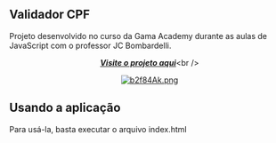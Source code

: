 ## Validador CPF 
Projeto desenvolvido no curso da Gama Academy durante as aulas de JavaScript com o professor JC Bombardelli. <br/>

<div align="center"> 

[***Visite o projeto aqui***](https://validador-cpf.vercel.app/?)<br />

[![b2f84Ak.png](https://i.imgur.com/b2f84Ak.png)](https://imgur.com/b2f84Ak)
</div>

## Usando a aplicação
Para usá-la, basta executar o arquivo index.html

